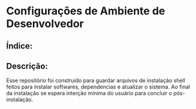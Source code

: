 # Configurações de Ambiente de Desenvolvedor

## Índice:

## Descrição:

Esse repositório foi construído para guardar arquivos de instalação shell feitos para instalar softwares, dependencias e atualizar o sistema. Ao final da instalação se espera interção mínima do usuário para concluir o pós-instalação.
